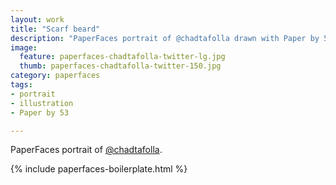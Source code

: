 ```yaml
---
layout: work
title: "Scarf beard"
description: "PaperFaces portrait of @chadtafolla drawn with Paper by 53 on an iPad."
image: 
  feature: paperfaces-chadtafolla-twitter-lg.jpg
  thumb: paperfaces-chadtafolla-twitter-150.jpg
category: paperfaces
tags: 
- portrait
- illustration
- Paper by 53

---
```


PaperFaces portrait of [@chadtafolla](http://twitter.com/chadtafolla).

{% include paperfaces-boilerplate.html %}